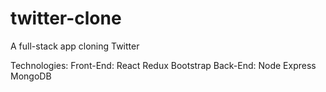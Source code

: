 # twitter-clone
A full-stack app cloning Twitter

Technologies:
  Front-End:
      React
      Redux
      Bootstrap
  Back-End:
      Node
      Express
      MongoDB
